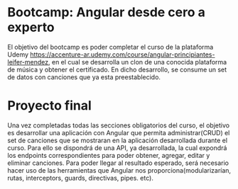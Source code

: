 # Bootcamp: Angular desde cero a experto
  El objetivo del bootcamp es poder completar el curso de la plataforma Udemy https://accenture-ar.udemy.com/course/angular-principiantes-leifer-mendez, en el cual se desarrolla un clon de una conocida plataforma de música y obtener el certificado.
  En dicho desarrollo, se consume un set de datos con canciones que ya esta preestablecido.

# Proyecto final
  Una vez completadas todas las secciones obligatorios del curso, el objetivo es desarrollar una aplicación con Angular que permita administrar(CRUD) el set de canciones que se mostraran en la aplicación desarrollada durante el curso.
  Para ello se dispondrá de una API, ya desarrollada, la cual expondrá los endpoints correspondientes para poder obtener, agregar, editar y eliminar canciones. Para poder llegar al resultado esperado, será necesario hacer uso de las herramientas que Angular nos proporciona(modularizarían, rutas, interceptors, guards, directivas, pipes. etc).

